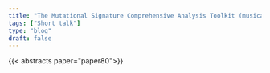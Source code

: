 ```yaml
---
title: "The Mutational Signature Comprehensive Analysis Toolkit (musicatk) for the Discovery, Prediction, and Exploration of Mutational Signatures"
tags: ["Short talk"]
type: "blog"
draft: false
---
```


{{< abstracts paper="paper80">}}


